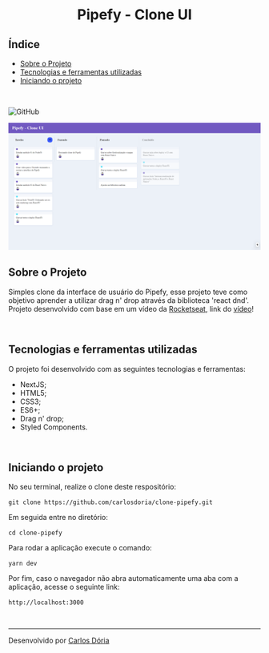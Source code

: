 <h1 align='center'><strong>Pipefy - Clone UI</strong></h1>

## Índice

- [Sobre o Projeto](#sobre-o-projeto)
- [Tecnologias e ferramentas utilizadas](#tecnologias-e-ferramentas-utilizadas)
- [Iniciando o projeto](#iniciando-o-projeto)

<br>

![GitHub](https://img.shields.io/github/license/Programacao-Orientada-a-Estagiario-POE/hangman-game-backend-v2)
<br>

![Print da Home Page](https://github.com/carlosdoria/clone-pipefy/blob/master/public/images/Home-page.png)

## Sobre o Projeto

Simples clone da interface de usuário do Pipefy, esse projeto teve como objetivo aprender a utilizar drag n' drop através da biblioteca 'react dnd'. <br>
Projeto desenvolvido com base em um vídeo da [Rocketseat](https://app.rocketseat.com.br/), link do [vídeo](https://www.youtube.com/watch?v=awRtgpRsdTQ&list=PL85ITvJ7FLohTZv9cC5-PrZ39Q3cugWqp&index=14)!

<br>

<!-- ## Deploy

Link do deploy:
[Deploy]()

<br> -->

## Tecnologias e ferramentas utilizadas

O projeto foi desenvolvido com as seguintes tecnologias e ferramentas:

- NextJS;
- HTML5;
- CSS3;
- ES6+;
- Drag n' drop;
- Styled Components.

<br>

## Iniciando o projeto

No seu terminal, realize o clone deste respositório:

```
git clone https://github.com/carlosdoria/clone-pipefy.git
```

Em seguida entre no diretório:

```
cd clone-pipefy
```

Para rodar a aplicação execute o comando:

```
yarn dev
```

Por fim, caso o navegador não abra automaticamente uma aba com a aplicação, acesse o seguinte link:

```
http://localhost:3000
```

<!-- ## Como contribuir

 -->

<br>

---

Desenvolvido por [Carlos Dória](https://github.com/carlosdoria)
